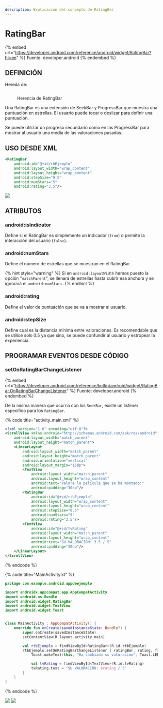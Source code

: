 ```yaml
---
description: Explicación del concepto de RatingBar
---
```


# RatingBar

{% embed url="https://developer.android.com/reference/android/widget/RatingBar?hl=en" %}
Fuente: developer.android
{% endembed %}

## DEFINICIÓN

Hereda de:

<figure><img src="../../../../.gitbook/assets/herencia_ratingbar.png" alt=""><figcaption><p>Herencia de RatingBar</p></figcaption></figure>

Una RatingBar es una extensión de SeekBar y ProgressBar que muestra una puntuación en estrellas. El usuario puede tocar o deslizar para definir una puntuación.&#x20;

Se puede utilizar un progreso secundario como en las ProgressBar para mostrar al usuario una media de las valoraciones pasadas.

## USO DESDE XML

```xml
<RatingBar
    android:id="@+id/rbEjemplo"
    android:layout_width="wrap_content"
    android:layout_height="wrap_content"
    android:stepSize="0.5"
    android:numStars="5"
    android:rating="3.5"/>
```

&#x20;                                              ![](<../../../../.gitbook/assets/image (9).png>)

## ATRIBUTOS

### android:isIndicator

Define si el RatingBar es simplemente un indicador (`true`) o permite la interacción del usuario (`false`).

### android:numStars

Define el número de estrellas que se muestran en el RatingBar.

{% hint style="warning" %}
Si en `android:layoutWidth` hemos puesto la opción "`matchParent`", se llenará de estrellas hasta cubrir esa anchura y se ignorará el `android:numStars`.
{% endhint %}

### android:rating

Define el valor de puntuación que se va a mostrar al usuario.

### android:stepSize

Define cual es la distancia mínima entre valoraciones. Es recomendable que se utilice solo 0.5 ya que sino, se puede confundir al usuario y estropear la experiencia.

## PROGRAMAR EVENTOS DESDE CÓDIGO

### setOnRatingBarChangeListener

{% embed url="https://developer.android.com/reference/kotlin/android/widget/RatingBar.OnRatingBarChangeListener" %}
Fuente: developer.android
{% endembed %}

De la misma manera que ocurría con los `SeekBar`, existe un listener específico para los `RatingBar`.

{% code title="activity_main.xml" %}
```xml
<?xml version="1.0" encoding="utf-8"?>
<ScrollView xmlns:android="http://schemas.android.com/apk/res/android"
    android:layout_width="match_parent"
    android:layout_height="match_parent">
    <LinearLayout
        android:layout_width="match_parent"
        android:layout_height="match_parent"
        android:orientation="vertical"
        android:layout_margin="15dp">
        <TextView
            android:layout_width="match_parent"
            android:layout_height="wrap_content"
            android:text="Valore la película que se ha montado:"
            android:padding="30dp"/>
        <RatingBar
            android:id="@+id/rtbEjemplo"
            android:layout_width="wrap_content"
            android:layout_height="wrap_content"
            android:stepSize="0.5"
            android:numStars="5"
            android:rating="3.5"/>
        <TextView
            android:id="@+id/tvRating"
            android:layout_width="match_parent"
            android:layout_height="wrap_content"
            android:text="SU VALORACIÓN: 3.5 / 5"
            android:padding="30dp"/>
    </LinearLayout>
</ScrollView>
```
{% endcode %}

{% code title="MainActivity.kt" %}
```kotlin
package com.example.android.appdeejemplo

import androidx.appcompat.app.AppCompatActivity
import android.os.Bundle
import android.widget.RatingBar
import android.widget.TextView
import android.widget.Toast


class MainActivity : AppCompatActivity() {
    override fun onCreate(savedInstanceState: Bundle?) {
        super.onCreate(savedInstanceState)
        setContentView(R.layout.activity_main)

        val rtbEjemplo = findViewById<RatingBar>(R.id.rtbEjemplo)
        rtbEjemplo.setOnRatingBarChangeListener { ratingBar, rating, fromUser ->
            Toast.makeText(this, "Ha cambiado su valoración", Toast.LENGTH_LONG).show()

            val tvRating = findViewById<TextView>(R.id.tvRating)
            tvRating.text = "SU VALORACIÓN: $rating / 5"
        }
    }
}
```
{% endcode %}

![](<../../../../.gitbook/assets/image (16).png>)                               ![](../../../../.gitbook/assets/image.png)
